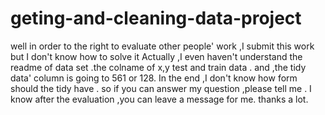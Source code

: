 # geting-and-cleaning-data-project
well in order to the right to evaluate other people' work ,I submit this work but I don't know how to solve it
Actually ,I even haven't understand the readme of data set .the colname of x,y test and train data .
and ,the tidy data' column is going to 561 or 128.
In the end ,I don't know how form should the tidy  have .
so if you can answer my question ,please tell me .
I know after the evaluation ,you can leave a message for me.
thanks a lot.

